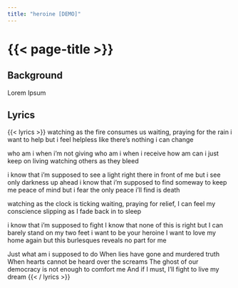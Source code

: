 ```yaml
---
title: "heroine [DEMO]"
---
```

# {{< page-title >}}

## Background
Lorem Ipsum

## Lyrics
{{< lyrics >}}
watching as the fire consumes us
waiting, praying for the rain
i want to help but i feel helpless
like there’s nothing i can change

who am i when i’m not giving
who am i when i receive
how am can i just keep on living
watching others as they bleed

i know that i’m supposed to see
a light right there in front of me
but i see only darkness up ahead
i know that i’m supposed to find
someway to keep me peace of mind
but i fear the only peace i’ll find is death

watching as the clock is ticking
waiting, praying for relief,
I can feel my conscience slipping
as I fade back in to sleep

i know that i’m supposed to fight
I know that none of this is right
but I can barely stand on my two feet
i want to be your heroine
I want to love my home again
but this burlesques reveals no part for me

Just what am i supposed to do
When lies have gone and murdered truth
When hearts cannot be heard over the screams
The ghost of our democracy
is not enough to comfort me
And if I must, I’ll fight to live my dream
{{< / lyrics >}}
